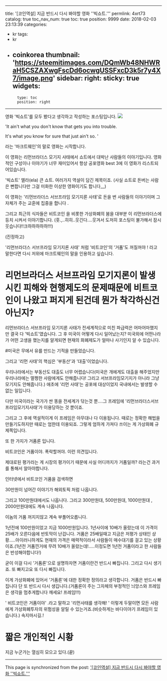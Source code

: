 
---
title: '[코인역설] 지금 반드시 다시 봐야할 영화 ''빅쇼트.'''
permlink: 4xrt73
catalog: true
toc_nav_num: true
toc: true
position: 9999
date: 2018-02-03 23:13:39
categories:
- kr
tags:
- kr
- coinkorea
thumbnail: 'https://steemitimages.com/DQmWb48NHWRaH5CSZAXwgFscDd6ocwgUSSFxcD3k5r7y4X7/image.png'
sidebar:
    right:
        sticky: true
widgets:
    -
        type: toc
        position: right
---


영화 '빅쇼트'를 모두 봤다고 생각하고 작성하는 포스팅입니다. 
![](https://steemitimages.com/DQmWb48NHWRaH5CSZAXwgFscDd6ocwgUSSFxcD3k5r7y4X7/image.png)

'It ain't what you don't know that gets you into trouble.

It's what you know for sure that just ain't so. '

라는 '마크트웨인'의 말로 영화는 시작합니다.

이 영화는 리먼브라더스 모기지 사태에서 쇼트에서 대박난 사람들의 이야기입니다. 영화적인 구성이나 이야기가 너무 재미있어서 항상 공포영화 best 3에 이 영화가 리스트되어있습니다.

'빅쇼트' 엘라(ela) 큰 쇼트. 여러가지 역설이 담긴 제목이죠.
(사실 쇼트로 돈버는 사람은 뻔합니다만 그걸 미화한 이상한 영화이기도 합니다__)

이 영화는 '리먼브라더스 서브프라임 모기지론 사태'로 돈을 번 사람들의 이야기이며 그 자체가 주는 교훈에 집중을 합니다 .

그리고 최근의 식자들은 비트코인 을 비롯한 가상화폐의 붐을 대부분 이 리먼브라더스에 등치 시켜서 이야기합니다.
(훗.,..히히..웃긴다....웃겨서 도저히 포스팅이 불가해서 잠시 웃습니다!!크하하하하하!!!)

(진정하고)

'리먼브라더스 서브프라임 모기지론 사태' 처럼 '비트코인'의 '거품'도 꺼질꺼야 ! 라고 말한다면 다시 저위에 마크트웨인의 말을 인용하고 싶습니다. 

# 리먼브라더스 서브프라임 모기지론이 발생시킨 피해와 현행제도의 문제때문에 비트코인이 나왔고 퍼지게 된건데 뭔가 착각하신건아닌지?

리먼브라더스 서브프라임 모기지론 사태가  전세계적으로 미친 파급력은 어마어마했지만 결국 다 '빅쇼트'였습니다. 그 후 미국이 어떻게 다시 일어났는지? 미국외에 어떤나라가 어떤 고생을 했는지를 알게되면 현재의 화폐제도가 얼마나 사기인지 알 수 있습니다.

#미국은 무에서 유를 만드는 기적을 만들었습니다.


그리고 '리먼 사태'의 핵심은 '부동산'과 '대출'이었습니다.

 우리나라에서는 부동산도 대출도 너무 어렵습니다(미국은 개에게도 대출을 해주었지만 우리나라에는 멀쩡한 사람에게도 안해줍니다! 그리고 서브프라임모기지가 아니라 그냥 모기지도 안해줍니다.) 애초에 '리먼 사태'는 공포에 대상이었지 국내에서는 발생할 수 없는 일입니다. 

다만 미국이라는 국가가 싼 똥을 전세계가 닦는것 뿐....그 프레임에 '리먼브라더스서브프라임모기지사태'가 이용당하는 것 뿐이죠.

그리고 그 후에 역설적이게 이 프레임은 아무대나 다 이용됩니다. 때로는 정확한 해법을 만들기도하지만 때로는 엄한데 이용되죠. 그렇게 엄하게 가져다 쓰이는 게 가상화폐 규제쪽입니다. 

또 한 가지가 거품론 입니다.

비트코인은 거품이야. 폭락할꺼야. 이런 의견입니다. 

제대로된 평가라는 게 시장의 평가이기 때문에 사실 어디까지가 거품일까? 라는건 과거를 통해서 알아야합니다.

인터넷에서 비트코인 거품을 검색하면 

30만원이 넘어간 이야기가 해외토픽 처럼 나옵니다.

그리고 100만원대에서도 나옵니다.  그리고 300만원대, 500만원대, 1000만원대 , 2000만원대에도 계속 나옵니다.

이놈의 거품 꺼지지않고 계속 부풀어오릅니다. 

1년전에 100만원이었고 지금 1000만원입니다. 1년사이에 10배가 올랐는데 이 가격이 25배가 오른다음에 반토막이 난겁니다. 거품은 25배일때고 지금은 저평가 상태인 상황.....아이러니하게도 현재의 가격은 매력적이라서 사람들이 매수대기를 걸고 있는 상황이죠.(1년전 거품낀거에 무려 10배가 올랐는데!.....이정도면 1년전 거품이라고 한 사람들은 반성해야합니다!)

굳이 이걸 다시 '거품론'으로 설명하자면 거품이란건 반드시 빠집니다. 그리고 다시 생기죠.  또 빠지고요 또 다시 빠집니다. 

이게 가상화폐에 있어서 '거품론'에 대한 정확한 정의라고 생각합니다. 거품은 반드시 빠집니다 단 또 반드시 다시 생깁니다.(거품론이 주는 그자체의 부정적인 늬앙스와 프레임은 생각을 멈추게합니다 깨세요! 프레임!!!)


' 비트코인은 거품이야' .라고 말하고 '리먼사태를 생각해! ' 이렇게 두말이면 모든 사람에게 가상화폐투자의 위험성을 알릴 수 있는거죠.(비슷하게는 바다이야기 프레임이 있습니다.) 속지마시길.!



# 짧은 개인적인 시황
지금 누군가는 열심히 모으고 있다.(끝)

- - -

This page is synchronized from the post: ['[코인역설] 지금 반드시 다시 봐야할 영화 ''빅쇼트.'''](https://steemit.com/@virus707/4xrt73)
